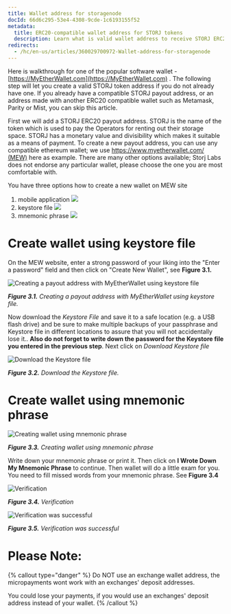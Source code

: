 ```yaml
---
title: Wallet address for storagenode
docId: 66d6c295-53e4-4308-9cde-1c6193155f52
metadata:
  title: ERC20-compatible wallet address for STORJ tokens
  description: Learn what is valid wallet address to receive STORJ ERC20 tokens.
redirects:
  - /hc/en-us/articles/360029700972-Wallet-address-for-storagenode
---
```

Here is walkthrough for one of the popular software wallet - [https://MyEtherWallet.com](https://MyEtherWallet.com) . The following step will let you create a valid STORJ token address if you do not already have one. If you already have a compatible STORJ payout address, or an address made with another ERC20 compatible wallet such as Metamask, Parity or Mist, you can skip this article.

First we will add a STORJ ERC20 payout address. STORJ is the name of the token which is used to pay the Operators for renting out their storage space. STORJ has a monetary value and divisibility which makes it suitable as a means of payment. To create a new payout address, you can use any compatible ethereum wallet; we use [https://www.myetherwallet.com/ (MEW)](https://www.myetherwallet.com/) here as example. There are many other options available; Storj Labs does not endorse any particular wallet, please choose the one you are most comfortable with.

You have three options how to create a new wallet on MEW site

1. mobile application
![](https://link.storjshare.io/raw/jwdgkkb45jf3qbxeehfmdu6b23kq/docs/images/PIA-storagenode/mceclip3.png)
2. keystore file
![](https://link.storjshare.io/raw/jwdgkkb45jf3qbxeehfmdu6b23kq/docs/images/PIA-storagenode/mceclip2.png)
3. mnemonic phrase
![](https://link.storjshare.io/raw/jwdgkkb45jf3qbxeehfmdu6b23kq/docs/images/PIA-storagenode/mceclip1.png)
 

# Create wallet using keystore file
On the MEW website, enter a strong password of your liking into the "Enter a password" field and then click on "Create New Wallet", see **Figure 3.1.**

![Creating a payout address with MyEtherWallet using keystore file](https://link.storjshare.io/raw/jwdgkkb45jf3qbxeehfmdu6b23kq/docs/images/PIA-storagenode/mceclip2.png)

***Figure 3.1.** Creating a payout address with MyEtherWallet using keystore file.*

Now download the *Keystore File* and save it to a safe location (e.g. a USB flash drive) and be sure to make multiple backups of your passphrase and Keystore file in different locations to assure that you will not accidentally lose it.. **Also do not forget to write down the password for the Keystore file you entered in the previous step**. Next click on *Download Keystore file*

![Download the Keystore file](https://link.storjshare.io/raw/jwdgkkb45jf3qbxeehfmdu6b23kq/docs/images/PIA-storagenode/mceclip5.png)

***Figure 3.2.** Download the Keystore file.*

# Create wallet using mnemonic phrase
![Creating wallet using mnemonic phrase](https://link.storjshare.io/raw/jwdgkkb45jf3qbxeehfmdu6b23kq/docs/images/PIA-storagenode/mceclip6.png)

***Figure 3.3.** Creating wallet using mnemonic phrase*

Write down your mnemonic phrase or print it. Then click on **I Wrote Down My Mnemonic Phrase** to continue. Then wallet will do a little exam for you. You need to fill missed words from your mnemonic phrase. See **Figure 3.4**

![Verification](https://link.storjshare.io/raw/jwdgkkb45jf3qbxeehfmdu6b23kq/docs/images/PIA-storagenode/mceclip7.png)

***Figure 3.4.** Verification*

![Verification was successful](https://link.storjshare.io/raw/jwdgkkb45jf3qbxeehfmdu6b23kq/docs/images/PIA-storagenode/mceclip8.png)

***Figure 3.5.** Verification was successful*

# Please Note:
{% callout type="danger"  %}
Do NOT use an exchange wallet address, the micropayments wont work with an exchanges' deposit addresses.

You could lose your payments, if you would use an exchanges' deposit address instead of your wallet.
{% /callout %}
